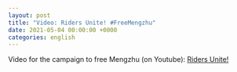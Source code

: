```yaml
---
layout: post
title: "Video: Riders Unite! #FreeMengzhu"
date: 2021-05-04 00:00:00 +0000
categories: english
---
```


Video for the campaign to free Mengzhu (on Youtube): 
[Riders Unite!](https://www.youtube.com/watch?v=EJ23-mKIdus)

